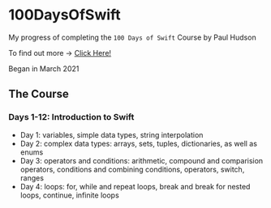 # 100DaysOfSwift

My progress of completing the `100 Days of Swift` Course by Paul Hudson

To find out more -> [Click Here!](https://www.hackingwithswift.com/100)

Began in March 2021

## The Course

### Days 1-12: Introduction to Swift

* Day 1: variables, simple data types, string interpolation
* Day 2: complex data types: arrays, sets, tuples, dictionaries, as well as enums
* Day 3: operators and conditions: arithmetic, compound and comparision operators, conditions and combining conditions, operators, switch, ranges
* Day 4: loops: for, while and repeat loops, break and break for nested loops, continue, infinite loops
